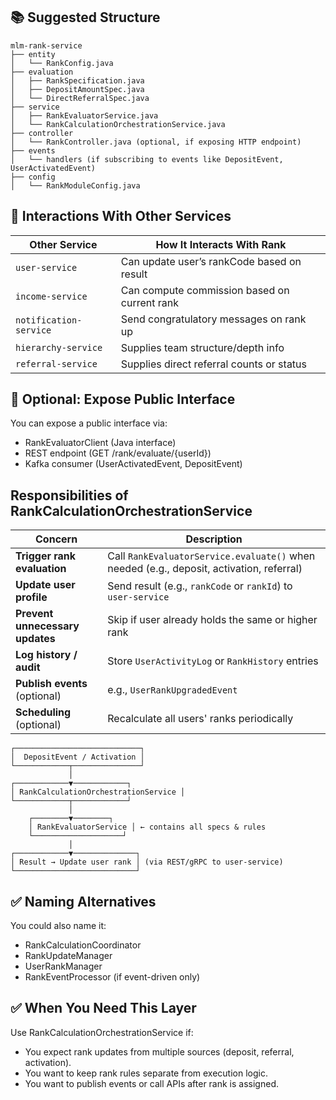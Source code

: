 
## 📚 Suggested Structure
````
mlm-rank-service
├── entity
│   └── RankConfig.java
├── evaluation
│   ├── RankSpecification.java
│   ├── DepositAmountSpec.java
│   └── DirectReferralSpec.java
├── service
│   ├── RankEvaluatorService.java
│   └── RankCalculationOrchestrationService.java
├── controller
│   └── RankController.java (optional, if exposing HTTP endpoint)
├── events
│   └── handlers (if subscribing to events like DepositEvent, UserActivatedEvent)
├── config
│   └── RankModuleConfig.java

````

## 🧩 Interactions With Other Services
| Other Service          | How It Interacts With Rank                   |
| ---------------------- | -------------------------------------------- |
| `user-service`         | Can update user’s rankCode based on result   |
| `income-service`       | Can compute commission based on current rank |
| `notification-service` | Send congratulatory messages on rank up      |
| `hierarchy-service`    | Supplies team structure/depth info           |
| `referral-service`     | Supplies direct referral counts or status    |

## 🔄 Optional: Expose Public Interface
You can expose a public interface via:
- RankEvaluatorClient (Java interface)
- REST endpoint (GET /rank/evaluate/{userId})
- Kafka consumer (UserActivatedEvent, DepositEvent)

## Responsibilities of RankCalculationOrchestrationService
| Concern                         | Description                                                                              |
| ------------------------------- | ---------------------------------------------------------------------------------------- |
| **Trigger rank evaluation**     | Call `RankEvaluatorService.evaluate()` when needed (e.g., deposit, activation, referral) |
| **Update user profile**         | Send result (e.g., `rankCode` or `rankId`) to `user-service`                             |
| **Prevent unnecessary updates** | Skip if user already holds the same or higher rank                                       |
| **Log history / audit**         | Store `UserActivityLog` or `RankHistory` entries                                         |
| **Publish events** (optional)   | e.g., `UserRankUpgradedEvent`                                                            |
| **Scheduling** (optional)       | Recalculate all users' ranks periodically                                                |

````
┌────────────────────────────┐
│  DepositEvent / Activation │
└────────────┬───────────────┘
             │
┌────────────▼────────────┐
│ RankCalculationOrchestrationService │
└────────────┬────────────┘
             │
    ┌────────▼────────┐
    │ RankEvaluatorService │ ← contains all specs & rules
    └────────────────────┘
             │
┌────────────▼──────────────┐
│ Result → Update user rank │ (via REST/gRPC to user-service)
└───────────────────────────┘

````

## ✅ Naming Alternatives
You could also name it:
- RankCalculationCoordinator
- RankUpdateManager
- UserRankManager
- RankEventProcessor (if event-driven only)

## ✅ When You Need This Layer
Use RankCalculationOrchestrationService if:
- You expect rank updates from multiple sources (deposit, referral, activation).
- You want to keep rank rules separate from execution logic.
- You want to publish events or call APIs after rank is assigned.
